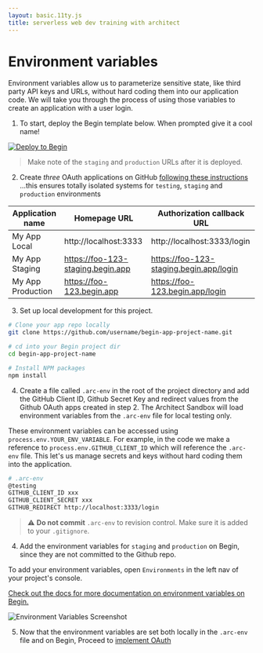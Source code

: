 ```yaml
---
layout: basic.11ty.js
title: serverless web dev training with architect
---
```


# Environment variables

Environment variables allow us to parameterize sensitive state, like third party API keys and URLs, without hard coding them into our application code. We will take you through the process of using those variables to create an application with a user login. 

1. To start, deploy the Begin template below. When prompted give it a cool name!

[![Deploy to Begin](https://static.begin.com/deploy-to-begin.svg)](https://begin.com/apps/create?template=https://github.com/begin-examples/learn-static-oauth)

> Make note of the `staging` and `production` URLs after it is deployed. 

2. Create *three* OAuth applications on GitHub [following these instructions](https://developer.github.com/apps/building-oauth-apps/creating-an-oauth-app/) …this ensures totally isolated systems for `testing`, `staging` and `production` environments

| Application name  | Homepage URL                      | Authorization callback URL               |
|------------------ |---------------------------------- |----------------------------------------- |
| My App Local      | http://localhost:3333             | http://localhost:3333/login              |
| My App Staging    | https://foo-123-staging.begin.app | https://foo-123-staging.begin.app/login  | 
| My App Production | https://foo-123.begin.app         | https://foo-123.begin.app/login          |


3. Set up local development for this project. 

```bash
# Clone your app repo locally
git clone https://github.com/username/begin-app-project-name.git

# cd into your Begin project dir
cd begin-app-project-name

# Install NPM packages
npm install
```

4. Create a file called `.arc-env` in the root of the project directory and add the GitHub Client ID, Github Secret Key and redirect values from the Github OAuth apps created in step 2. The Architect Sandbox will load environment variables from the `.arc-env` file for local testing only. 

These environment variables can be accessed using `process.env.YOUR_ENV_VARIABLE`. For example, in the code we make a reference to `process.env.GITHUB_CLIENT_ID` which will reference the `.arc-env` file. This let's us manage secrets and keys without hard coding them into the application. 

```bash
# .arc-env
@testing
GITHUB_CLIENT_ID xxx
GITHUB_CLIENT_SECRET xxx
GITHUB_REDIRECT http://localhost:3333/login
```
> ⚠️ **Do not commit**  `.arc-env` to revision control. Make sure it is added to your `.gitignore`. 

4. Add the environment variables for `staging` and `production` on Begin, since they are not committed to the Github repo. 

To add your environment variables, open `Environments` in the left nav of your project's console. 

[Check out the docs for more documentation on environment variables on Begin.](https://docs.begin.com/en/getting-started/environments#overview)

![Environment Variables Screenshot](/assets/screenshots/env-screenshot.jpg)

5. Now that the environment variables are set both locally in the `.arc-env` file and on Begin, Proceed to [implement OAuth](/basic/state/oauth)
